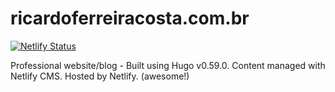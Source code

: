 # ricardoferreiracosta.com.br
[![Netlify Status](https://api.netlify.com/api/v1/badges/750ed0af-5e3b-4b2e-bb9d-4accd6c13fce/deploy-status)](https://app.netlify.com/sites/ricardoferreira/deploys)


Professional website/blog - Built using Hugo v0.59.0. Content managed with Netlify CMS. Hosted by Netlify.
 (awesome!)
